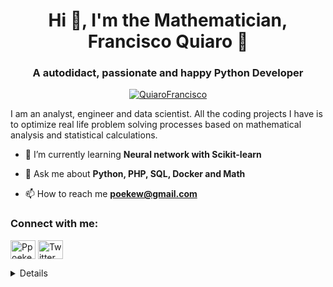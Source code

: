 <h1 align="center">Hi 👋, I'm the Mathematician, Francisco Quiaro 🧙</h1>
<h3 align="center">A autodidact, passionate and happy Python Developer</h3>

<p align="center"> <a href="https://twitter.com/QuiaroFrancisco" target="blank"><img src="https://img.shields.io/twitter/follow/QuiaroFrancisco?logo=twitter&style=for-the-badge" alt="QuiaroFrancisco" /></a> </p>

<p>I am an analyst, engineer and data scientist. All the coding projects I have is to optimize real life problem solving processes based on mathematical analysis and statistical calculations.</p>

- 🌱 I’m currently learning **Neural network with Scikit-learn**

- 💬 Ask me about **Python, PHP, SQL, Docker and Math**

- 📫 How to reach me **poekew@gmail.com**

<h3 align="left">Connect with me:</h3>
<p align="left">
<a href="https://dev.to/Ppoekew" target="blank"><img align="center" src="https://cdn.jsdelivr.net/npm/simple-icons@3.0.1/icons/dev-dot-to.svg" alt="Ppoekew" height="30" width="40" /></a>
<a href="https://twitter.com/QuiaroFrancisco" target="blank"><img align="center" src="https://cdn.jsdelivr.net/npm/simple-icons@3.0.1/icons/twitter.svg" alt="Twitter Account" height="30" width="40"</a>

<details>
    <sumary><h3>🧑‍🔬 Coding Journey</h3></sumary>
    My first encounter with programming was thanks to an elective subject in college, which was introduction to data science, after passing it, I began to study in a self-taught way, according to the future needs that would arise in my career, unfortunately, the pandemic interrupted my studies, I spent a year teaching as a private tutor to support me and my parents until I earned enough to pay tuition at a private technical, where I studied computer science, to finally graduate in August 2023 as Bachelor in computer science.

<h3 align="left">My Stats:</h3>
<p>&nbsp;<img align="left" src="https://github-readme-stats.vercel.app/api?username=Ppoekew&show_icons=true&locale=en" alt="Ppoekew" /></p>
